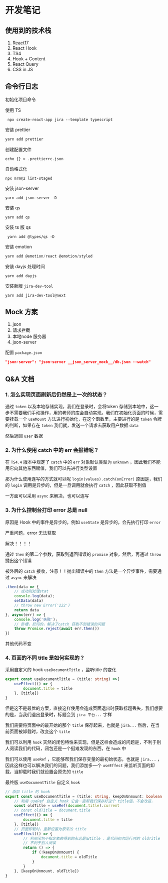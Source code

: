 # 开发笔记

## 使用到的技术栈

1. React17
2. React Hook
3. TS4
4. Hook + Content
5. React Query
6. CSS in JS



## 命令行日志

初始化项目命令

使用 TS

```shell
 npx create-react-app jira --template typescript
```

安装 prettier

```js
yarn add prettier
```

创建配置文件 

```tsx
echo {} > .prettierrc.json
```

自动格式化

```shell
npx mrm@2 lint-staged
```

安装 json-server

```shell
yarn add json-server -D
```

安装 qs

```shell
yarn add qs
```

安装 ts 版 qs

```shell
 yarn add @types/qs -D
```

安装 emotion

```js
yarn add @emotion/react @emotion/styled
```

安装 dayjs 处理时间

```shell
yarn add dayjs
```

安装新版 `jira-dev-tool`

```shell
yarn add jira-dev-tool@next
```



## Mock 方案

1. json
2. 请求拦截
3. 本地node 服务器
4. json-server

配置 `package.json`

```json
"json-server": "json-server __json_server_mock__/db.json --watch"
```



## Q&A 文档

### 1. 怎么实现页面刷新后仍然是上一次的状态？

通过 `token` 以及本地存储实现，我们在登录时，会将token 存储到本地中，这一步不需要我们手动操作，用的老师的库会自动实现。我们在初始化页面的时候，需要挂载一个 `useMount` 方法进行初始化，在这个函数里，主要进行的是 `token` 令牌的判断，如果存在 `token` 我们就，发送一个请求去获取用户数据 `data`

然后返回 `user` 数据 

### 2. 为什么使用 catch 中的 err 会报错呢？

在 `TS4.4` 版本中规定了 `catch` 中的 `err` 对象默认类型为 `unknown` ，因此我们不能用它向其他东西赋值，我们可以先进行类型设置

那为什么使用连写的方式就可以呢 `login(values).catch(onError)` 原因是，我们的 `login` 调用是异步的，但是一旦调用就会执行 `catch` ，因此获取不到值

一方面可以采用 `async` 来解决，也可以连写

### 3. 为什么控制台打印 error 总是 null

原因是 Hook 中的事件是异步的，例如 `useState` 是异步的，会先执行打印 `error`

严重问题，error 无法获取

解决！！！！

通过 `then` 的第二个参数，获取到返回错误的 `promise` 对象，然后，再通过 `throw` 抛出这个错误

被外层的 `catch` 接收，注意！！抛出错误中的 `then` 方法是一个异步事件，需要通过 `async` 来解决

```js
.then(data => {
    // 成功则处理stat
    console.log(data);
    setData(data)
    // throw new Error('222')
    return data
}, async(err) => {
    console.log('失败');
    // 卧槽，尼玛的，解决了catch 获取不到错误的问题
    throw Promise.reject(await err.then())
})
```

其他代码不变

### 4. 页面的不同 title 是如何实现的？

采用自定义的 hook `useDocumentTitle` ，监听title 的变化

```ts
export const useDocumentTitle = (title: string) =>{
    useEffect(() => {
        document.title = title
    }, [title])
}
```

但是这不是最优的方案，直接这样使用会造成页面退出时获取标题丢失，我们想要的是，当我们退出登录时，标题会到 `jira 平台...` 字样

我们需要将页面中的最开始的那个 `title` 保存起来，也就是 `jira...` 然后，在当前页面被卸载时，改变这个 `title` 

我们可以利用 `hook` 天然的闭包特性来实现，但是这样会造成的问题是，不利于别人阅读我们的代码，闭包还是一个挺难发现的东西，在 `hook` 中

我们可以使用 `useRef` ，它能够帮我们保存变量的最初始状态，也就是 `jira...` ，因此这样也可以解决我们的问题，我们添加多一个 `useEffect` 来监听页面的卸载，当卸载时我们就设置会原先的 `title`

最终版 `useDocumentTitle` 自定义 `hook`

```ts
// 添加 title 的 hook
export const useDocumentTitle = (title: string, keepOnUnmount: boolean = true) => {
    // 利用 useRef 自定义 hook 它会一直帮我们保存好这个 title值，不会改变，
    const oldTitle = useRef(document.title).current
    // const oldTitle = document.title
    useEffect(() => {
        document.title = title
    }, [title])
    // 页面卸载时，重新设置为原来的 title
    useEffect(() => {
        // 利用闭包不指定依赖得到的永远是旧title ，是代码初次运行时的 oldTitle
        // 不利于别人阅读
        return () => {
            if (!keepOnUnmount) {
                document.title = oldTitle
            }
        }
    }, [keepOnUnmount, oldTitle])
}
```

